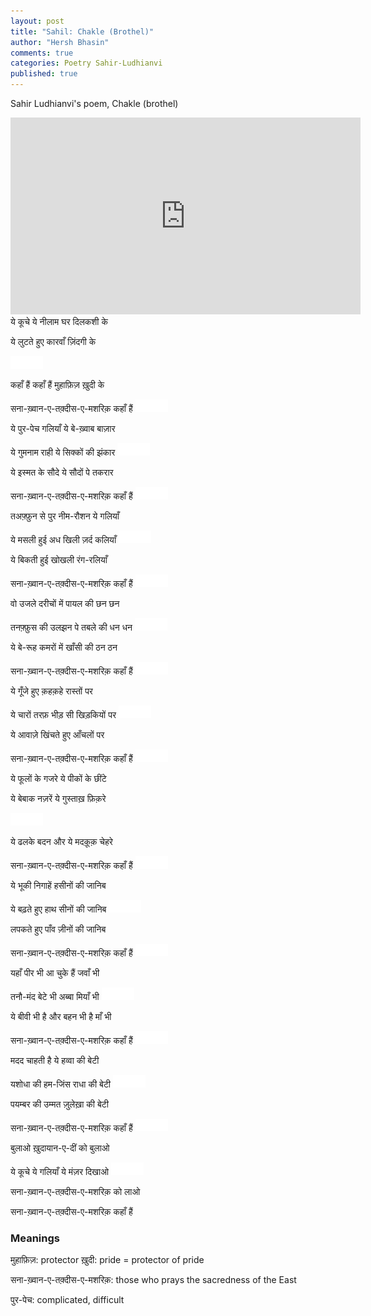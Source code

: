 ```yaml
---
layout: post
title: "Sahil: Chakle (Brothel)"
author: "Hersh Bhasin"
comments: true
categories: Poetry Sahir-Ludhianvi
published: true
---
```


Sahir Ludhianvi's poem, Chakle (brothel)




<iframe width="560" height="315" src="https://www.youtube.com/embed/ZmbSoYfi2HE" frameborder="0" allow="accelerometer; autoplay; encrypted-media; gyroscope; picture-in-picture" allowfullscreen></iframe>
ये कूचे ये नीलाम घर दिलकशी के 

ये लुटते हुए कारवाँ ज़िंदगी के 

<img src="../assets/spacer.png" alt="Sahil Ludhianvi" style="width:52px;height:20px;">

कहाँ हैं कहाँ हैं मुहाफ़िज़ ख़ुदी के 

सना-ख़्वान-ए-तक़्दीस-ए-मशरिक़ कहाँ हैं 
<img src="../assets/spacer.png" alt="Sahil Ludhianvi" style="width:52px;height:20px;">

ये पुर-पेच गलियाँ ये बे-ख़्वाब बाज़ार 

ये गुमनाम राही ये सिक्कों की झंकार 
<img src="../assets/spacer.png" alt="Sahil Ludhianvi" style="width:52px;height:20px;">

ये इस्मत के सौदे ये सौदों पे तकरार 

सना-ख़्वान-ए-तक़्दीस-ए-मशरिक़ कहाँ हैं 
<img src="../assets/spacer.png" alt="Sahil Ludhianvi" style="width:52px;height:20px;">

तअफ़्फ़ुन से पुर नीम-रौशन ये गलियाँ 

ये मसली हुई अध खिली ज़र्द कलियाँ 
<img src="../assets/spacer.png" alt="Sahil Ludhianvi" style="width:52px;height:20px;">

ये बिकती हुई खोखली रंग-रलियाँ 

सना-ख़्वान-ए-तक़्दीस-ए-मशरिक़ कहाँ हैं 
<img src="../assets/spacer.png" alt="Sahil Ludhianvi" style="width:52px;height:20px;">

वो उजले दरीचों में पायल की छन छन 

तनफ़्फ़ुस की उलझन पे तबले की धन धन 
<img src="../assets/spacer.png" alt="Sahil Ludhianvi" style="width:52px;height:20px;">

ये बे-रूह कमरों में खाँसी की ठन ठन 

सना-ख़्वान-ए-तक़्दीस-ए-मशरिक़ कहाँ हैं 
<img src="../assets/spacer.png" alt="Sahil Ludhianvi" style="width:52px;height:20px;">

ये गूँजे हुए क़हक़हे रास्तों पर 

ये चारों तरफ़ भीड़ सी खिड़कियों पर 
<img src="../assets/spacer.png" alt="Sahil Ludhianvi" style="width:52px;height:20px;">

ये आवाज़े खिंचते हुए आँचलों पर 

सना-ख़्वान-ए-तक़्दीस-ए-मशरिक़ कहाँ हैं 
<img src="../assets/spacer.png" alt="Sahil Ludhianvi" style="width:52px;height:20px;">

ये फूलों के गजरे ये पीकों के छींटे 

ये बेबाक नज़रें ये गुस्ताख़ फ़िक़रे 

<img src="../assets/spacer.png" alt="Sahil Ludhianvi" style="width:52px;height:20px;">

ये ढलके बदन और ये मदक़ूक़ चेहरे 

सना-ख़्वान-ए-तक़्दीस-ए-मशरिक़ कहाँ हैं 
<img src="../assets/spacer.png" alt="Sahil Ludhianvi" style="width:52px;height:20px;">

ये भूकी निगाहें हसीनों की जानिब 

ये बढ़ते हुए हाथ सीनों की जानिब 
<img src="../assets/spacer.png" alt="Sahil Ludhianvi" style="width:52px;height:20px;">

लपकते हुए पाँव ज़ीनों की जानिब 

सना-ख़्वान-ए-तक़्दीस-ए-मशरिक़ कहाँ हैं 
<img src="../assets/spacer.png" alt="Sahil Ludhianvi" style="width:52px;height:20px;">

यहाँ पीर भी आ चुके हैं जवाँ भी 

तनौ-मंद बेटे भी अब्बा मियाँ भी 
<img src="../assets/spacer.png" alt="Sahil Ludhianvi" style="width:52px;height:20px;">

ये बीवी भी है और बहन भी है माँ भी 

सना-ख़्वान-ए-तक़्दीस-ए-मशरिक़ कहाँ हैं 
<img src="../assets/spacer.png" alt="Sahil Ludhianvi" style="width:52px;height:20px;">

मदद चाहती है ये हव्वा की बेटी 

यशोधा की हम-जिंस राधा की बेटी 
<img src="../assets/spacer.png" alt="Sahil Ludhianvi" style="width:52px;height:20px;">

पयम्बर की उम्मत ज़ुलेख़ा की बेटी 

सना-ख़्वान-ए-तक़्दीस-ए-मशरिक़ कहाँ हैं 
<img src="../assets/spacer.png" alt="Sahil Ludhianvi" style="width:52px;height:20px;">

बुलाओ ख़ुदायान-ए-दीं को बुलाओ 

ये कूचे ये गलियाँ ये मंज़र दिखाओ 
<img src="../assets/spacer.png" alt="Sahil Ludhianvi" style="width:52px;height:20px;">

सना-ख़्वान-ए-तक़्दीस-ए-मशरिक़ को लाओ 

सना-ख़्वान-ए-तक़्दीस-ए-मशरिक़ कहाँ हैं 



### Meanings

मुहाफ़िज़: protector ख़ुदी: pride = protector of pride

सना-ख़्वान-ए-तक़्दीस-ए-मशरिक़: those who prays the sacredness of the East

पुर-पेच: complicated, difficult


